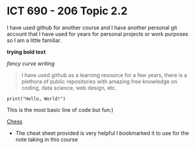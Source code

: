 # ICT 690 - 206 Topic 2.2
I have used github for another course and I have another personal git account that I have used for years for personal projects or work purposes so I am a little familiar. 

**trying bold text**

*fancy curve writing*

> I have used github as a learning resource for a few years, there is a plethora of public repositories with amazing free knowledge on coding, data science, web design, etc. 

`print("Hello, World!")`

This is the most basic line of code but fun:) 

[Chess](https://www.chess.com/)

- The cheat sheet provided is very helpful I bookmarked it to use for the note taking in this course
